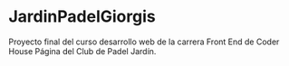 # JardinPadelGiorgis
Proyecto final del curso desarrollo web de la carrera Front End de Coder House
Página del Club de Padel Jardín.
